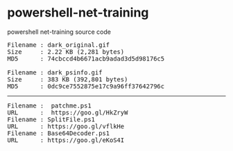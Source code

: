 # powershell-net-training
powershell net-training source code

<pre>
Filename : dark_original.gif
Size     : 2.22 KB (2,281 bytes)
MD5      : 74cbccd4b6671acb9adad3d5d98176c5

Filename : dark_psinfo.gif
Size     : 383 KB (392,801 bytes)
MD5      : 0dc9ce7552875e17c9a96ff37642796c
</pre>
<p>
<hr>
<p>
<pre>
Filename :  patchme.ps1
URL      :  https://goo.gl/HkZryW
Filename : SplitFile.ps1
URL      : https://goo.gl/vflkHe
Filename : Base64Decoder.ps1
URL      : https://goo.gl/eKoS4I
</pre
